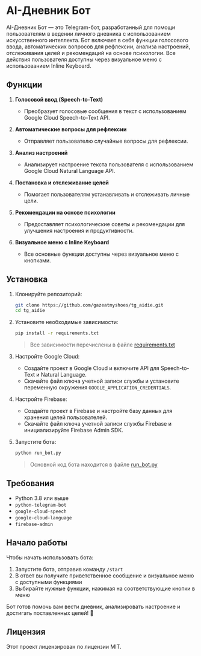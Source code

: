 # AI-Дневник Бот

AI-Дневник Бот — это Telegram-бот, разработанный для помощи пользователям в ведении личного дневника с использованием искусственного интеллекта. Бот включает в себя функции голосового ввода, автоматических вопросов для рефлексии, анализа настроений, отслеживания целей и рекомендаций на основе психологии. Все действия пользователя доступны через визуальное меню с использованием Inline Keyboard.

## Функции

1. **Голосовой ввод (Speech-to-Text)**
   - Преобразует голосовые сообщения в текст с использованием Google Cloud Speech-to-Text API.

2. **Автоматические вопросы для рефлексии**
   - Отправляет пользователю случайные вопросы для рефлексии.

3. **Анализ настроений**
   - Анализирует настроение текста пользователя с использованием Google Cloud Natural Language API.

4. **Постановка и отслеживание целей**
   - Помогает пользователям устанавливать и отслеживать личные цели.

5. **Рекомендации на основе психологии**
   - Предоставляет психологические советы и рекомендации для улучшения настроения и продуктивности.

6. **Визуальное меню с Inline Keyboard**
   - Все основные функции доступны через визуальное меню с кнопками.

## Установка

1. Клонируйте репозиторий:
   ```bash
   git clone https://github.com/gazeatmyshoes/tg_aidie.git
   cd tg_aidie
   ```

2. Установите необходимые зависимости:
   ```bash
   pip install -r requirements.txt
   ```
   > Все зависимости перечислены в файле [requirements.txt](requirements.txt)

3. Настройте Google Cloud:
   - Создайте проект в Google Cloud и включите API для Speech-to-Text и Natural Language.
   - Скачайте файл ключа учетной записи службы и установите переменную окружения `GOOGLE_APPLICATION_CREDENTIALS`.

4. Настройте Firebase:
   - Создайте проект в Firebase и настройте базу данных для хранения целей пользователей.
   - Скачайте файл ключа учетной записи службы Firebase и инициализируйте Firebase Admin SDK.

5. Запустите бота:
   ```bash
   python run_bot.py
   ```
   > Основной код бота находится в файле [run_bot.py](run_bot.py)

## Требования

- Python 3.8 или выше
- `python-telegram-bot`
- `google-cloud-speech`
- `google-cloud-language`
- `firebase-admin`

## Начало работы

Чтобы начать использовать бота:
1. Запустите бота, отправив команду `/start`
2. В ответ вы получите приветственное сообщение и визуальное меню с доступными функциями
3. Выбирайте нужные функции, нажимая на соответствующие кнопки в меню

Бот готов помочь вам вести дневник, анализировать настроение и достигать поставленных целей! 🎯

## Лицензия

Этот проект лицензирован по лицензии MIT.